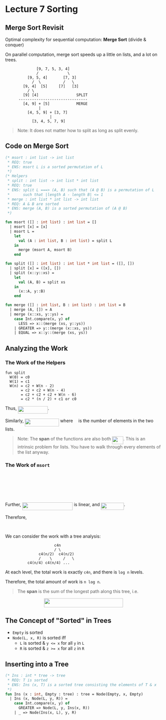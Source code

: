 # Lecture 7 Sorting

## Merge Sort Revisit

Optimal complexity for sequential computation: __Merge Sort__ (divide & conquer)

On parallel computation, merge sort speeds up a little on lists, and a lot on trees.

```
              [9, 7, 5, 3, 4]
              /             \
          [9, 5, 4]       [7, 3]
            /  \          /   \
        [9, 4]  [5]     [7]   [3]
          / \
        [9] [4]                 SPLIT
      -------------------------------
        [4, 9] + [5]            MERGE
               |
          [4, 5, 9] + [3, 7]
                    |
            [3, 4, 5, 7, 9]
```

> Note: It does not matter how to split as long as split evenly.

## Code on Merge Sort

```SML
(* msort : int list -> int list
 * REQ: true
 * ENS: msort L is a sorted permutation of L
 *)
(* Helpers
 * split : int list -> int list * int list
 * REQ: true
 * ENS: split L ===> (A, B) such that (A @ B) is a permutation of L
 *      such that |length A - length B| <= 1
 * merge : int list * int list -> int list
 * REQ: A & B are sorted
 * ENS: merge (A, B) is a sorted permutation of (A @ B)
 *)

fun msort ([] : int list) : int list = []
  | msort [x] = [x]
  | msort L =
    let
      val (A : int list, B : int list) = split L
    in
      merge (msort A, msort B)
    end

fun split ([] : int list) : int list * int list = ([], [])
  | split [x] = ([x], [])
  | split (x::y::xs) =
    let
      val (A, B) = split xs
    in
      (x::A, y::B)
    end

fun merge ([] : int list, B : int list) : int list = B
  | merge (A, []) = A
  | merge (x::xs, y::ys) =
    case Int.compare(x, y) of
      LESS => x::(merge (xs, y::ys))
    | GREATER => y::(merge (x::xs, ys))
    | EQUAL => x::y::(merge (xs, ys))
```

## Analyzing the Work

### The Work of the Helpers

```
fun split
  W(0) = c0
  W(1) = c1
  W(n) = c2 + W(n - 2)
       = c2 + c2 + W(n - 4)
       = c2 + c2 + c2 + W(n - 6)
       = c2 * (n / 2) + c1 or c0
```

Thus, <img src="https://rawgit.com/SAMFYB/FP-150-Notebook/master/svgs/2c876b6718d309e3aa75a46545fa5b68.svg?invert_in_darkmode" align=middle width=96.199455pt height=24.6576pt/>.

Similarly, <img src="https://rawgit.com/SAMFYB/FP-150-Notebook/master/svgs/d967bda6f55835fd4989b0115a68b707.svg?invert_in_darkmode" align=middle width=109.508025pt height=24.6576pt/> where <img src="https://rawgit.com/SAMFYB/FP-150-Notebook/master/svgs/55a049b8f161ae7cfeb0197d75aff967.svg?invert_in_darkmode" align=middle width=9.867pt height=14.15535pt/> is the number of elements in the two lists.

> Note: The __span__ of the functions are also both <img src="https://rawgit.com/SAMFYB/FP-150-Notebook/master/svgs/1f08ccc9cd7309ba1e756c3d9345ad9f.svg?invert_in_darkmode" align=middle width=35.647755pt height=24.6576pt/>. This is an intrinsic problem for lists. You have to walk through every elements of the list anyway.

### The Work of `msort`

<p align="center"><img src="https://rawgit.com/SAMFYB/FP-150-Notebook/master/svgs/d13402fcd1d3f0835e632b802c1b2f1a.svg?invert_in_darkmode" align=middle width=108.716685pt height=16.438356pt/></p>
<p align="center"><img src="https://rawgit.com/SAMFYB/FP-150-Notebook/master/svgs/ae0e8d112ba00b7ca61e9b65e3c7bb3e.svg?invert_in_darkmode" align=middle width=108.716685pt height=16.438356pt/></p>
<p align="center"><img src="https://rawgit.com/SAMFYB/FP-150-Notebook/master/svgs/8baaae8dc0dad53efdc22dfb888f8357.svg?invert_in_darkmode" align=middle width=498.102pt height=17.03196pt/></p>

Further, <img src="https://rawgit.com/SAMFYB/FP-150-Notebook/master/svgs/2e79fbda0d2a7e40a8eb761326ad0335.svg?invert_in_darkmode" align=middle width=162.333105pt height=24.6576pt/> is linear, and <img src="https://rawgit.com/SAMFYB/FP-150-Notebook/master/svgs/5c5e2ecd1fea6deca510e1e05d9b2a06.svg?invert_in_darkmode" align=middle width=73.80483pt height=22.85349pt/>.

Therefore,

<p align="center"><img src="https://rawgit.com/SAMFYB/FP-150-Notebook/master/svgs/2d5df64a419edb52467caae008dba3c8.svg?invert_in_darkmode" align=middle width=311.6916pt height=16.438356pt/></p>

We can consider the work with a tree analysis:

```
                      c4n
                      / \
               c4(n/2)  c4(n/2)
               /    \     /   \
          c4(n/4) c4(n/4) ...
```

At each level, the total work is exactly `c4n`, and there is `log n` levels.

Therefore, the total amount of work is `n log n`.

> The __span__ is the sum of the longest path along this tree, i.e.

<p align="center"><img src="https://rawgit.com/SAMFYB/FP-150-Notebook/master/svgs/90ab8386bfd5069668b62daf6225455e.svg?invert_in_darkmode" align=middle width=254.9844pt height=29.474115pt/></p>

## The Concept of "Sorted" in Trees

- `Empty` is sorted
- `Node(L, x, R)` is sorted iff
  - `L` is sorted & `y <= x` for all `y` in `L`
  - `R` is sorted & `z >= x` for all `z` in `R`

## Inserting into a Tree

```SML
(* Ins : int * tree -> tree
 * REQ: T is sorted
 * ENS: Ins (x, T) is a sorted tree consisting the elements of T & x
 *)
fun Ins (x : int, Empty : tree) : tree = Node(Empty, x, Empty)
  | Ins (x, Node(L, y, R)) =
    case Int.compare(x, y) of
      GREATER => Node(L, y, Ins(x, R))
    | _ => Node(Ins(x, L), y, R)
```

